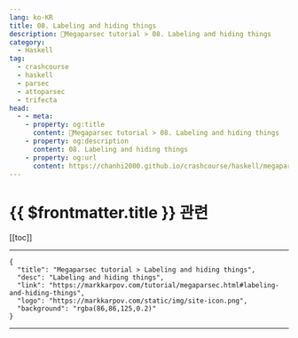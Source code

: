 ```yaml
---
lang: ko-KR
title: 08. Labeling and hiding things
description: 🐑Megaparsec tutorial > 08. Labeling and hiding things
category:
  - Haskell
tag: 
  - crashcourse
  - haskell
  - parsec
  - attoparsec
  - trifecta
head:
  - - meta:
    - property: og:title
      content: 🐑Megaparsec tutorial > 08. Labeling and hiding things
    - property: og:description
      content: 08. Labeling and hiding things
    - property: og:url
      content: https://chanhi2000.github.io/crashcourse/haskell/megaparsec/08.html
---
```


# {{ $frontmatter.title }} 관련

[[toc]]

---

```component VPCard
{
  "title": "Megaparsec tutorial > Labeling and hiding things",
  "desc": "Labeling and hiding things",
  "link": "https://markkarpov.com/tutorial/megaparsec.html#labeling-and-hiding-things",
  "logo": "https://markkarpov.com/static/img/site-icon.png",
  "background": "rgba(86,86,125,0.2)"
}
```

---
